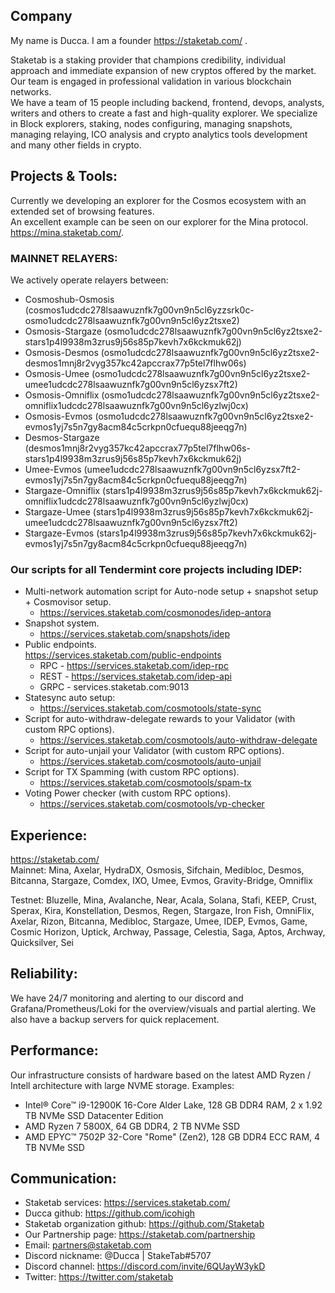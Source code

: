 ## Company
My name is Ducca. I am a founder https://staketab.com/ .  

Staketab is a staking provider that champions credibility, individual approach and immediate expansion of new cryptos offered by the market.  
Our team is engaged in professional validation in various blockchain networks.  
We have a team of 15 people including backend, frontend, devops, analysts, writers and others to create a fast and high-quality explorer. We specialize in Block explorers, staking, nodes configuring, managing snapshots, managing relaying, ICO analysis and crypto analytics tools development and many other fields in crypto.

## Projects & Tools:  
Currently we developing an explorer for the Cosmos ecosystem with an extended set of browsing features.  
An excellent example can be seen on our explorer for the Mina protocol. https://mina.staketab.com/.

### MAINNET RELAYERS:  
We actively operate relayers between:  
- Cosmoshub-Osmosis (cosmos1udcdc278lsaawuznfk7g00vn9n5cl6yzzsrk0c-osmo1udcdc278lsaawuznfk7g00vn9n5cl6yz2tsxe2)
- Osmosis-Stargaze (osmo1udcdc278lsaawuznfk7g00vn9n5cl6yz2tsxe2-stars1p4l9938m3zrus9j56s85p7kevh7x6kckmuk62j)
- Osmosis-Desmos (osmo1udcdc278lsaawuznfk7g00vn9n5cl6yz2tsxe2-desmos1mnj8r2vyg357kc42apccrax77p5tel7flhw06s)
- Osmosis-Umee (osmo1udcdc278lsaawuznfk7g00vn9n5cl6yz2tsxe2-umee1udcdc278lsaawuznfk7g00vn9n5cl6yzsx7ft2)
- Osmosis-Omniflix (osmo1udcdc278lsaawuznfk7g00vn9n5cl6yz2tsxe2-omniflix1udcdc278lsaawuznfk7g00vn9n5cl6yzlwj0cx)
- Osmosis-Evmos (osmo1udcdc278lsaawuznfk7g00vn9n5cl6yz2tsxe2-evmos1yj7s5n7gy8acm84c5crkpn0cfuequ88jeeqg7n)
- Desmos-Stargaze (desmos1mnj8r2vyg357kc42apccrax77p5tel7flhw06s-stars1p4l9938m3zrus9j56s85p7kevh7x6kckmuk62j)
- Umee-Evmos (umee1udcdc278lsaawuznfk7g00vn9n5cl6yzsx7ft2-evmos1yj7s5n7gy8acm84c5crkpn0cfuequ88jeeqg7n)
- Stargaze-Omniflix (stars1p4l9938m3zrus9j56s85p7kevh7x6kckmuk62j-omniflix1udcdc278lsaawuznfk7g00vn9n5cl6yzlwj0cx)
- Stargaze-Umee (stars1p4l9938m3zrus9j56s85p7kevh7x6kckmuk62j-umee1udcdc278lsaawuznfk7g00vn9n5cl6yzsx7ft2)
- Stargaze-Evmos (stars1p4l9938m3zrus9j56s85p7kevh7x6kckmuk62j-evmos1yj7s5n7gy8acm84c5crkpn0cfuequ88jeeqg7n)


### Our scripts for all Tendermint core projects including IDEP:  
- Multi-network automation script for Auto-node setup + snapshot setup + Cosmovisor setup.  
    - https://services.staketab.com/cosmonodes/idep-antora
- Snapshot system.
    - https://services.staketab.com/snapshots/idep
- Public endpoints.  
https://services.staketab.com/public-endpoints
    - RPC - https://services.staketab.com/idep-rpc
    - REST - https://services.staketab.com/idep-api
    - GRPC - services.staketab.com:9013
- Statesync auto setup:
    - https://services.staketab.com/cosmotools/state-sync
- Script for auto-withdraw-delegate rewards to your Validator (with custom RPC options).
    - https://services.staketab.com/cosmotools/auto-withdraw-delegate
- Script for auto-unjail your Validator (with custom RPC options).
    - https://services.staketab.com/cosmotools/auto-unjail
- Script for TX Spamming (with custom RPC options).
    - https://services.staketab.com/cosmotools/spam-tx
- Voting Power checker (with custom RPC options).
    - https://services.staketab.com/cosmotools/vp-checker

## Experience:  
https://staketab.com/   
Mainnet: Mina, Axelar, HydraDX, Osmosis, Sifchain, Medibloc, Desmos, Bitcanna, Stargaze, Comdex, IXO, Umee, Evmos, Gravity-Bridge, Omniflix

Testnet: Bluzelle, Mina, Avalanche, Near, Acala, Solana, Stafi, KEEP, Crust, Sperax, Kira, Konstellation, Desmos, Regen, Stargaze, Iron Fish, OmniFlix, Axelar, Rizon, Bitcanna, Medibloc, Stargaze, Umee, IDEP, Evmos, Game, Cosmic Horizon, Uptick, Archway, Passage, Celestia, Saga, Aptos, Archway, Quicksilver, Sei

## Reliability:  
We have 24/7 monitoring and alerting to our discord and Grafana/Prometheus/Loki for the overview/visuals and partial alerting. We also have a backup servers for quick replacement.

## Performance:  
Our infrastructure consists of hardware based on the latest AMD Ryzen / Intell architecture with large NVME storage. Examples:
- Intel® Core™ i9-12900K 16-Core Alder Lake, 128 GB DDR4 RAM, 2 x 1.92 TB NVMe SSD Datacenter Edition
- AMD Ryzen 7 5800X, 64 GB DDR4, 2 TB NVMe SSD
- AMD EPYC™ 7502P 32-Core "Rome" (Zen2), 128 GB DDR4 ECC RAM, 4 TB NVMe SSD

## Communication:  
- Staketab services: https://services.staketab.com/  
- Ducca github: https://github.com/icohigh  
- Staketab organization github: https://github.com/Staketab  
- Our Partnership page: https://staketab.com/partnership  
- Email: partners@staketab.com  
- Discord nickname: @Ducca | StakeTab#5707  
- Discord channel: https://discord.com/invite/6QUayW3ykD  
- Twitter: https://twitter.com/staketab  
